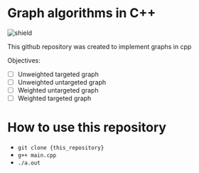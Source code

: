 # Graph algorithms in C++

![shield](https://img.shields.io/badge/license-MIT-green)

This github repository was created to implement graphs in cpp

Objectives:

- [ ] Unweighted targeted graph
- [ ] Unweighted untargeted graph
- [ ] Weighted untargeted graph
- [ ] Weighted targeted graph

# How to use this repository

- ```git clone {this_repository}``` 
- ```g++ main.cpp```
- ```./a.out```
